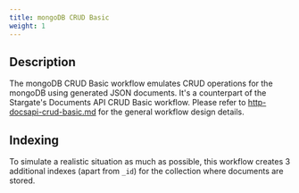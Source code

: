 ```yaml
---
title: mongoDB CRUD Basic
weight: 1
---
```


## Description

The mongoDB CRUD Basic workflow emulates CRUD operations for the mongoDB using generated JSON documents.
It's a counterpart of the Stargate's Documents API CRUD Basic workflow.
Please refer to [http-docsapi-crud-basic.md](../../../../../driver-http/src/main/resources/activities/documents-api/http-docsapi-crud-basic.md) for the general workflow design details.

## Indexing

To simulate a realistic situation as much as possible, this workflow creates 3 additional indexes (apart from `_id`) for the collection where documents are stored.
